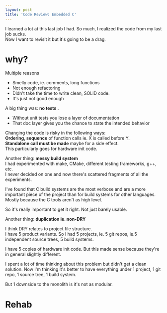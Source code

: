 ```yaml
---
layout: post
title: 'Code Review: Embedded C'
---
```

I learned a lot at this last job I had.  So much,
I realized the code from my last job sucks.  
Now I want to revisit it but it's going to be a drag.  
# why?
  
Multiple reasons
* Smelly code, ie. comments, long functions
* Not enough refactoring
* Didn't take the time to write clean, SOLID code.
* It's just not good enough
  
A big thing was:  **no tests** .  
* Without unit tests you lose a layer of documentation
* That doc layer gives you the chance to state the intended behavior
  
Changing the code is risky in the following ways:  
**Ordering, sequence** of function calls ie. X is called before Y.  
**Standalone call must be made** maybe for a side effect.  
This particularly goes for hardware init code.  
  
Another thing:  **messy build system**   
I had experimented with make, CMake, different testing frameworks, g++, etc.  
I never decided on one and now there's scattered fragments of all the experiments.
  
I've found that C build systems are the most verbose and 
are a more important piece of the project than for build systems for other languages.  
Mostly because the C tools aren't as high level.  
  
So it's really important to get it right.  Not just barely usable.
  
Another thing:  **duplication ie. non-DRY**
  
I think DRY relates to project file structure.  
I have 5 product variants.  So I had 5 projects, 
ie. 5 git repos, ie.5 independent source trees, 5 build systems.
  
I have 5 copies of hardware init code.  But this made sense
because they're in general slightly different.  
  
I spent a lot of time thinking about this problem but didn't get
a clean solution.  Now I'm thinking it's better to have everything
under 1 project, 1 git repo, 1 source tree, 1 build system.
  
But 1 downside to the monolith is it's not as modular.  
  
  
# Rehab
